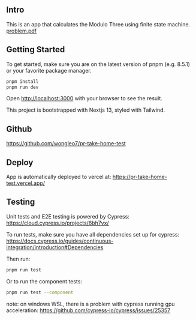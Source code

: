 ## Intro

This is an app that calculates the Modulo Three using finite state machine. [problem.pdf](/problem.pdf)

## Getting Started

To get started, make sure you are on the latest version of pnpm (e.g. 8.5.1) or your favorite package manager.

```bash
pnpm install
pnpm run dev
```

Open [http://localhost:3000](http://localhost:3000) with your browser to see the result.

This project is bootstrapped with Nextjs 13, styled with Tailwind.

## Github

https://github.com/wongleo7/pr-take-home-test

## Deploy

App is automatically deployed to vercel at: https://pr-take-home-test.vercel.app/

## Testing

Unit tests and E2E testing is powered by Cypress: https://cloud.cypress.io/projects/6bh7vx/

To run tests, make sure you have all dependencies set up for cypress: https://docs.cypress.io/guides/continuous-integration/introduction#Dependencies

Then run:

```bash
pnpm run test
```

Or to run the component tests:

```bash
pnpm run test --component
```

note: on windows WSL, there is a problem with cypress running gpu acceleration: https://github.com/cypress-io/cypress/issues/25357
